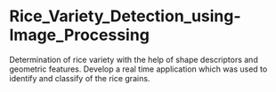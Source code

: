 # Rice_Variety_Detection_using-Image_Processing
Determination of rice variety with the help of shape descriptors and geometric features. Develop a real time application which was used to identify and classify of the rice grains.
